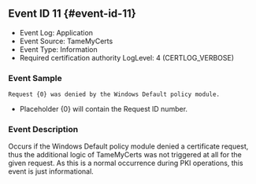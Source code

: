 ## Event ID 11 {#event-id-11}

- Event Log: Application
- Event Source: TameMyCerts
- Event Type: Information
- Required certification authority LogLevel: 4 (CERTLOG_VERBOSE)

### Event Sample

```
Request {0} was denied by the Windows Default policy module.
```

- Placeholder {0} will contain the Request ID number.

### Event Description

Occurs if the Windows Default policy module denied a certificate request, thus the additional logic of TameMyCerts was not triggered at all for the given request. As this is a normal occurrence during PKI operations, this event is just informational.
